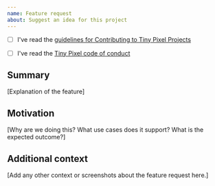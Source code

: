 ```yaml
---
name: Feature request
about: Suggest an idea for this project
---
```


* [ ] I've read the [guidelines for Contributing to Tiny Pixel Projects](https://github.com/pixelcollective/.github/blob/master/CONTRIBUTING.md)

* [ ] I've read the [Tiny Pixel code of conduct](https://github.com/pixelcollective/.github/blob/master/CODE_OF_CONDUCT.md)

## Summary

[Explanation of the feature]

## Motivation

[Why are we doing this? What use cases does it support? What is the expected outcome?]

## Additional context

[Add any other context or screenshots about the feature request here.]
